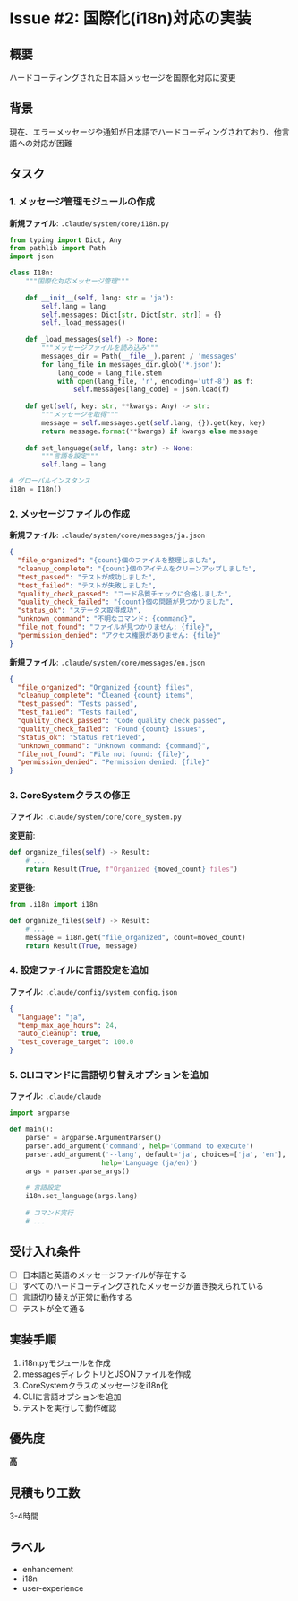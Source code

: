 # Issue #2: 国際化(i18n)対応の実装

## 概要
ハードコーディングされた日本語メッセージを国際化対応に変更

## 背景
現在、エラーメッセージや通知が日本語でハードコーディングされており、他言語への対応が困難

## タスク

### 1. メッセージ管理モジュールの作成
**新規ファイル**: `.claude/system/core/i18n.py`
```python
from typing import Dict, Any
from pathlib import Path
import json

class I18n:
    """国際化対応メッセージ管理"""
    
    def __init__(self, lang: str = 'ja'):
        self.lang = lang
        self.messages: Dict[str, Dict[str, str]] = {}
        self._load_messages()
    
    def _load_messages(self) -> None:
        """メッセージファイルを読み込み"""
        messages_dir = Path(__file__).parent / 'messages'
        for lang_file in messages_dir.glob('*.json'):
            lang_code = lang_file.stem
            with open(lang_file, 'r', encoding='utf-8') as f:
                self.messages[lang_code] = json.load(f)
    
    def get(self, key: str, **kwargs: Any) -> str:
        """メッセージを取得"""
        message = self.messages.get(self.lang, {}).get(key, key)
        return message.format(**kwargs) if kwargs else message
    
    def set_language(self, lang: str) -> None:
        """言語を設定"""
        self.lang = lang

# グローバルインスタンス
i18n = I18n()
```

### 2. メッセージファイルの作成
**新規ファイル**: `.claude/system/core/messages/ja.json`
```json
{
  "file_organized": "{count}個のファイルを整理しました",
  "cleanup_complete": "{count}個のアイテムをクリーンアップしました",
  "test_passed": "テストが成功しました",
  "test_failed": "テストが失敗しました",
  "quality_check_passed": "コード品質チェックに合格しました",
  "quality_check_failed": "{count}個の問題が見つかりました",
  "status_ok": "ステータス取得成功",
  "unknown_command": "不明なコマンド: {command}",
  "file_not_found": "ファイルが見つかりません: {file}",
  "permission_denied": "アクセス権限がありません: {file}"
}
```

**新規ファイル**: `.claude/system/core/messages/en.json`
```json
{
  "file_organized": "Organized {count} files",
  "cleanup_complete": "Cleaned {count} items",
  "test_passed": "Tests passed",
  "test_failed": "Tests failed",
  "quality_check_passed": "Code quality check passed",
  "quality_check_failed": "Found {count} issues",
  "status_ok": "Status retrieved",
  "unknown_command": "Unknown command: {command}",
  "file_not_found": "File not found: {file}",
  "permission_denied": "Permission denied: {file}"
}
```

### 3. CoreSystemクラスの修正
**ファイル**: `.claude/system/core/core_system.py`

**変更前**:
```python
def organize_files(self) -> Result:
    # ...
    return Result(True, f"Organized {moved_count} files")
```

**変更後**:
```python
from .i18n import i18n

def organize_files(self) -> Result:
    # ...
    message = i18n.get("file_organized", count=moved_count)
    return Result(True, message)
```

### 4. 設定ファイルに言語設定を追加
**ファイル**: `.claude/config/system_config.json`
```json
{
  "language": "ja",
  "temp_max_age_hours": 24,
  "auto_cleanup": true,
  "test_coverage_target": 100.0
}
```

### 5. CLIコマンドに言語切り替えオプションを追加
**ファイル**: `.claude/claude`
```python
import argparse

def main():
    parser = argparse.ArgumentParser()
    parser.add_argument('command', help='Command to execute')
    parser.add_argument('--lang', default='ja', choices=['ja', 'en'], 
                       help='Language (ja/en)')
    args = parser.parse_args()
    
    # 言語設定
    i18n.set_language(args.lang)
    
    # コマンド実行
    # ...
```

## 受け入れ条件
- [ ] 日本語と英語のメッセージファイルが存在する
- [ ] すべてのハードコーディングされたメッセージが置き換えられている
- [ ] 言語切り替えが正常に動作する
- [ ] テストが全て通る

## 実装手順
1. i18n.pyモジュールを作成
2. messagesディレクトリとJSONファイルを作成
3. CoreSystemクラスのメッセージをi18n化
4. CLIに言語オプションを追加
5. テストを実行して動作確認

## 優先度
**高**

## 見積もり工数
3-4時間

## ラベル
- enhancement
- i18n
- user-experience